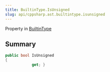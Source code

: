 ```yaml
---
title: BuiltinType.IsUnsigned
slug: api/cppsharp.ast.builtintype.isunsigned
---
```

Property in [BuiltinType](/api/cppsharp/ast/builtintype)

## Summary



```csharp
public bool IsUnsigned
{
            get; }
```

